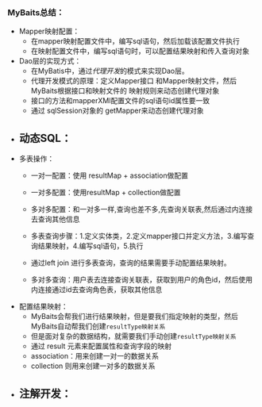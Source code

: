 





### MyBaits总结：

- Mapper映射配置：
  - 在mapper映射配置文件中，编写sql语句，然后加载该配置文件执行
  - 在映射配置文件中，编写sql语句时，可以配置结果映射和传入查询对象
- Dao层的实现方式：
  - 在MyBatis中，通过*代理开发*的模式来实现Dao层。
  - 代理开发模式的原理：定义Mapper接口 和Mapper映射文件，然后MyBaits根据接口和映射文件的 映射规则来动态创建代理对象
  - 接口的方法和mapperXMl配置文件的sql语句id属性要一致
  - 通过 sqlSession对象的 getMapper来动态创建代理对象
- 动态SQL：
  - 
- 多表操作：
  - 一对一配置：使用 resultMap + association做配置
  - 一对多配置：使用resultMap + collection做配置 

  - 多对多配置：和一对多一样,查询也差不多,先查询关联表,然后通过内连接去查询其他信息
  - 多表查询步骤：1.定义实体类，2.定义mapper接口并定义方法，3.编写查询结果映射，4.编写sql语句，5.执行
  - 通过left join 进行多表查询，查询的结果需要手动配置结果映射。
  - 多对多查询：用户表去连接查询关联表，获取到用户的角色id，然后使用内连接通过id去查询角色表，获取其他信息
- 配置结果映射：
  - MyBaits会帮我们进行结果映射，但是要我们指定映射的类型，然后MyBaits自动帮我们创建`resultType映射关系`
  - 但是面对复杂的数据结构，就需要我们手动创建`resultType映射关系`
  - 通过 result 元素来配置属性和查询字段的映射
  - association：用来创建一对一的数据关系
  - collection 则用来创建一对多的数据关系
- 注解开发：
  - 


